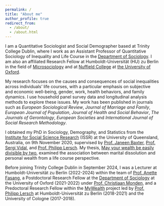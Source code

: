 ```yaml
---
permalink: /
title: "About me"
author_profile: true
redirect_from: 
  - /about/
  - /about.html
---
```


I am a Quantitative Sociologist and Social Demographer based at Trinity College Dublin, where I work as an Assistant Professor of Quantitative Sociology of Inequality and Life Course in the [Department of Sociology](https://www.tcd.ie/sociology/). I am also an affiliated Research Fellow at Humboldt-Universität (HU) zu Berlin in the field of [Microsociology](https://www.sowi.hu-berlin.de/en/lehrbereiche-en/mikrosoziologie-en) and at [Nuffield College](https://www.nuffield.ox.ac.uk/) at [the University of Oxford](https://www.ox.ac.uk/).

My research focuses on the causes and consequences of social inequalities across individuals’ life courses, with a particular emphasis on subjective and economic well-being, gender, work, health behaviors, and family dynamics. I use household panel survey data and longitudinal analysis methods to explore these issues. My work has been published in journals such as *European Sociological Review*, *Journal of Marriage and Family*, *European Journal of Population*, *Journal of Health and Social Behavior*, *The Journals of Gerontology*, *European Societies* and *International Journal of Social Research Methodology*.


I obtained my PhD in Sociology, Demography, and Statistics from the [Institute for Social Science Research](https://issr.uq.edu.au/) (ISSR) at the University of Queensland, Australia, on 9th November 2020, supervised by [Prof. Janeen Baxter](https://issr.uq.edu.au/profile/887/janeen-baxter), [Prof. Sergi Vidal](https://vidalsergi.wordpress.com/), and [Prof. Philipp Lersch](https://pmlersch.github.io/). My thesis, [May your wealth be easily divisible by two](/files/phd_thesis.pdf), examined the association between marital dissolution and personal wealth from a life course perspective. 

Before joining Trinity College Dublin in September 2024, I was a Lecturer at Humboldt-Universität zu Berlin (2022-2024) within the team of [Prof. Anette Fasang](https://www.sowi.hu-berlin.de/en/lehrbereiche-en/mikrosoziologie-en/research-team/anettefasang), a Postdoctoral Research Fellow at the [Department of Sociology](https://www.sociology.ox.ac.uk/) at the University of Oxford (2021-2022) under [Prof. Christiaan Monden](https://www.sociology.ox.ac.uk/people/christiaan-monden), and a Predoctoral Research Fellow within the [MyWealth](https://www.sowi.hu-berlin.de/en/lehrbereiche-en/sozpolsoz/research/mywealth_eng) project led by [Prof. Philipp Lersch](https://pmlersch.github.io/) at Humboldt-Universität zu Berlin (2018-2021) and the University of Cologne (2017-2018).


